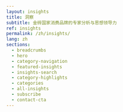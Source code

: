 ```yaml
---
layout: insights
title: 洞察
subtitle: 金砖国家消费品牌的专家分析与思想领导力
ref: insights
permalink: /zh/insights/
lang: zh
sections:
  - breadcrumbs
  - hero
  - category-navigation
  - featured-insights
  - insights-search
  - category-highlights
  - categories
  - all-insights
  - subscribe
  - contact-cta
---
```

